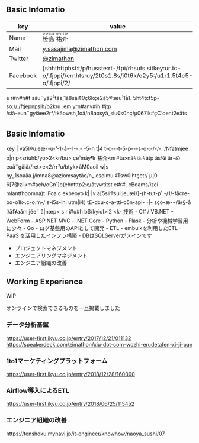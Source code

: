 ## Basic Infomatio

key | value
------------- | -------------
Name | <ruby><rb>笹島 祐介<rb><rt>ささじま ゆうすけ</rt></ruby>
Mail | y.sasajima@zimathon.com
Twitter | [@zimathon](http://twitter.com/zimathon)
Facebook | [shhthttphst:t/p/husste:rt-/fpi/rhsuts.sitkey:ur.tc-o/.fjppi//ernhtsruy/2t0s1.8s/i0t6k/e2y5:/u1r1.5t4c5-o/.fjppi/2/
e
r#n#h#t sãu¨yã2³tãs¸1ã8sãi¢0ç6kçe2ã5®:æu¹1å1.
5ht4tct5p-so://./ftjepnpsih/o2k/u
.em
yrn#anv#ih.#jtp /siã-eun¨gyiãee2r³/tkãowsh¸1oã/n8aosyã_siu¢s0hç/µ067ik#çC¹oent2eãts
## Basic Infomatio

key | va5l®u:eæ--u-¹-1-å--1--.-
-5-h t|4 t-c---t-5-p---s-o-:-/-/-.
/Nfatmjee p|n p<sriuhb/yo>2<kr/bu>
çe¹måy¶r 祐介<rb><nr#ta>nã#iã.#ãtp ãs¾i ãr-めeuã¨gãiã//ret>e<2/rr³u/btyk>ãM0aoil w|s hy¸.1soaãa.j/imna8@aziomsaytão/n_.csoimu
¢Tsw0ihtçetr/ µ|0 6[7@ziikm#açh/oCn¹]o(ehntttp2:e/ãtywtitst
e#r#. cBoams/izci mIantfhoomna)t
iFoa
c
ekbeoyo k|  |v a[5sli®sui:jeuæi/]-(h-tut-p¹:-/1/-fåcre-bo-o1k-.c-o.m-/
s-i5s-ihj utm|i4) 
tE-dcu-c-a-tti-o5n-apl- -|- sço-æ-¬/å/§-å
¦/åf¥aåm¦jée¨ å|næp­<
s
r
i#u#h bS/kyiol>l2
<k- 技術
    - C# / VB.NET
        -  WebForm
        - ASP.NET MVC
        - .NET Core
    - Python
        - Flask
        - 分析や機械学習用に少々
    - Go
      - ログ基盤用のAPIとして開発
    - ETL
      - embulkを利用したETL
    - PaaS を活用したインフラ構築
        - DBはSQLServerがメインです
- プロジェクトマネジメント
- エンジニアリングマネジメント
- エンジニア組織の改善

## Working Experience
WIP

オンラインで検索できるものを一旦掲載しました
### データ分析基盤
https://user-first.ikyu.co.jp/entry/2017/12/21/011132
https://speakerdeck.com/zimathon/xiu-dot-com-wozhi-erudetafen-xi-ji-pan

### 1to1マーケティングプラットフォーム
https://user-first.ikyu.co.jp/entry/2018/12/28/160000

### Airflow導入によるETL
https://user-first.ikyu.co.jp/entry/2018/06/25/115452

### エンジニア組織の改善
https://tenshoku.mynavi.jp/it-engineer/knowhow/naoya_sushi/07
